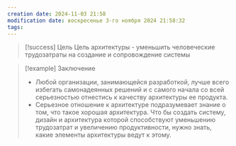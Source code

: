 ```yaml
---
creation date: 2024-11-03 21:58
modification date: воскресенье 3-го ноября 2024 21:58:32
tags: 
---
```

>[!success] Цель
>Цель архитектуры - уменьшить человеческие трудозатраты на создание и сопровождение системы

>[!example] Заключение
>* Любой организации, занимающейся разработкой, лучше всего избегать самонадеянных решений и с самого начала со всей серьезностью отнестись к качеству архитектуры ее продукта.
>* Серьезное отношение к архитектуре подразумевает знание о том, что такое хорошая архитектура. Что бы создать систему, дизайн и архитектура которой способствуют уменьшению трудозатрат и увеличению продуктивности, нужно знать, какие элементы архитектуры ведут к этому.

